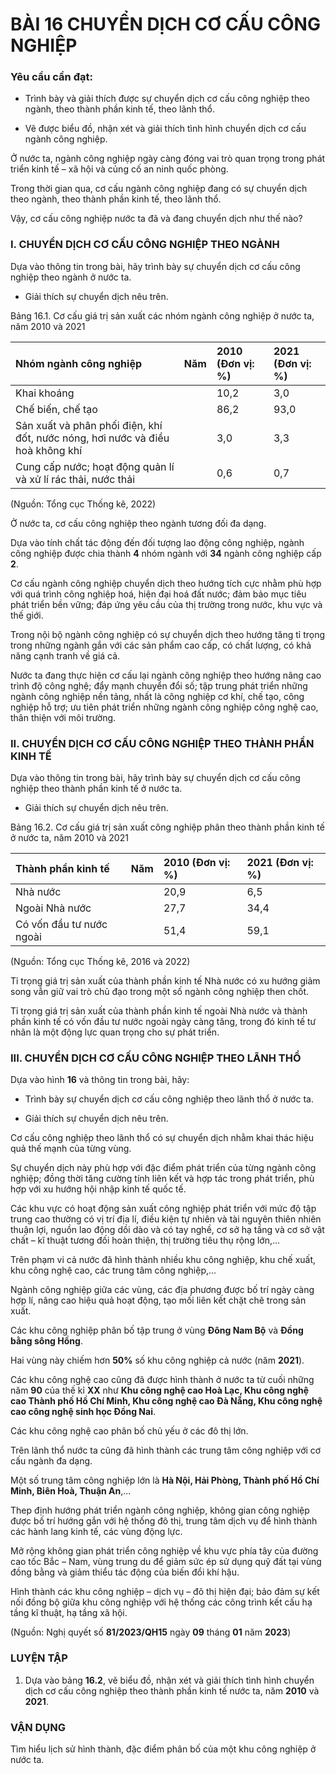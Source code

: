 # BÀI 16 CHUYỂN DỊCH CƠ CẤU CÔNG NGHIỆP

### Yêu cầu cần đạt:

  - Trình bày và giải thích được sự chuyển dịch cơ cấu công nghiệp theo ngành, theo thành phần kinh tế, theo lãnh thổ.
  
  - Vẽ được biểu đồ, nhận xét và giải thích tình hình chuyển dịch cơ cấu ngành công nghiệp.

Ở nước ta, ngành công nghiệp ngày càng đóng vai trò quan trọng trong phát triển kinh tế – xã hội và củng cố an ninh quốc phòng.

Trong thời gian qua, cơ cấu ngành công nghiệp đang có sự chuyển dịch theo ngành, theo thành phần kinh tế, theo lãnh thổ.

Vậy, cơ cấu công nghiệp nước ta đã và đang chuyển dịch như thế nào?

### I. CHUYỂN DỊCH CƠ CẤU CÔNG NGHIỆP THEO NGÀNH

Dựa vào thông tin trong bài, hãy trình bày sự chuyển dịch cơ cấu công nghiệp theo ngành ở nước ta.

  - Giải thích sự chuyển dịch nêu trên.

Bảng 16.1. Cơ cấu giá trị sản xuất các nhóm ngành công nghiệp ở nước ta, năm 2010 và 2021

| Nhóm ngành công nghiệp | Năm | 2010 (Đơn vị: %) | 2021 (Đơn vị: %) |
| :---------------------- | :-- | :--------------- | :--------------- |
| Khai khoáng             |     | 10,2             | 3,0              |
| Chế biến, chế tạo       |     | 86,2             | 93,0             |
| Sản xuất và phân phối điện, khí đốt, nước nóng, hơi nước và điều hoà không khí |     | 3,0              | 3,3              |
| Cung cấp nước; hoạt động quản lí và xử lí rác thải, nước thải |     | 0,6              | 0,7              |

(Nguồn: Tổng cục Thống kê, 2022)

Ở nước ta, cơ cấu công nghiệp theo ngành tương đối đa dạng.

Dựa vào tính chất tác động đến đối tượng lao động công nghiệp, ngành công nghiệp được chia thành **4** nhóm ngành với **34** ngành công nghiệp cấp **2**.

Cơ cấu ngành công nghiệp chuyển dịch theo hướng tích cực nhằm phù hợp với quá trình công nghiệp hoá, hiện đại hoá đất nước; đảm bảo mục tiêu phát triển bền vững; đáp ứng yêu cầu của thị trường trong nước, khu vực và thế giới.

Trong nội bộ ngành công nghiệp có sự chuyển dịch theo hướng tăng tỉ trọng trong những ngành gắn với các sản phẩm cao cấp, có chất lượng, có khả năng cạnh tranh về giá cả.

Nước ta đang thực hiện cơ cấu lại ngành công nghiệp theo hướng nâng cao trình độ công nghệ; đẩy mạnh chuyển đổi số; tập trung phát triển những ngành công nghiệp nền tảng, nhất là công nghiệp cơ khí, chế tạo, công nghiệp hỗ trợ; ưu tiên phát triển những ngành công nghiệp công nghệ cao, thân thiện với môi trường.

### II. CHUYỂN DỊCH CƠ CẤU CÔNG NGHIỆP THEO THÀNH PHẦN KINH TẾ

Dựa vào thông tin trong bài, hãy trình bày sự chuyển dịch cơ cấu công nghiệp theo thành phần kinh tế ở nước ta.

  - Giải thích sự chuyển dịch nêu trên.

Bảng 16.2. Cơ cấu giá trị sản xuất công nghiệp phân theo thành phần kinh tế ở nước ta, năm 2010 và 2021

| Thành phần kinh tế | Năm | 2010 (Đơn vị: %) | 2021 (Đơn vị: %) |
| :---------------- | :-- | :--------------- | :--------------- |
| Nhà nước          |     | 20,9             | 6,5              |
| Ngoài Nhà nước    |     | 27,7             | 34,4             |
| Có vốn đầu tư nước ngoài |     | 51,4             | 59,1             |

(Nguồn: Tổng cục Thống kê, 2016 và 2022)

Tỉ trọng giá trị sản xuất của thành phần kinh tế Nhà nước có xu hướng giảm song vẫn giữ vai trò chủ đạo trong một số ngành công nghiệp then chốt.

Tỉ trọng giá trị sản xuất của thành phần kinh tế ngoài Nhà nước và thành phần kinh tế có vốn đầu tư nước ngoài ngày càng tăng, trong đó kinh tế tư nhân là một động lực quan trọng cho sự phát triển.

### III. CHUYỂN DỊCH CƠ CẤU CÔNG NGHIỆP THEO LÃNH THỔ

Dựa vào hình **16** và thông tin trong bài, hãy:

  - Trình bày sự chuyển dịch cơ cấu công nghiệp theo lãnh thổ ở nước ta.

  - Giải thích sự chuyển dịch nêu trên.

Cơ cấu công nghiệp theo lãnh thổ có sự chuyển dịch nhằm khai thác hiệu quả thế mạnh của từng vùng.

Sự chuyển dịch này phù hợp với đặc điểm phát triển của từng ngành công nghiệp; đồng thời tăng cường tính liên kết và hợp tác trong phát triển, phù hợp với xu hướng hội nhập kinh tế quốc tế.

Các khu vực có hoạt động sản xuất công nghiệp phát triển với mức độ tập trung cao thường có vị trí địa lí, điều kiện tự nhiên và tài nguyên thiên nhiên thuận lợi, nguồn lao động dồi dào và có tay nghề, cơ sở hạ tầng và cơ sở vật chất – kĩ thuật tương đối hoàn thiện, thị trường tiêu thụ rộng lớn,...

Trên phạm vi cả nước đã hình thành nhiều khu công nghiệp, khu chế xuất, khu công nghệ cao, các trung tâm công nghiệp,...

Ngành công nghiệp giữa các vùng, các địa phương được bố trí ngày càng hợp lí, nâng cao hiệu quả hoạt động, tạo mối liên kết chặt chẽ trong sản xuất.

Các khu công nghiệp phân bố tập trung ở vùng **Đông Nam Bộ** và **Đồng bằng sông Hồng**.

Hai vùng này chiếm hơn **50%** số khu công nghiệp cả nước (năm **2021**).

Các khu công nghệ cao cũng đã được hình thành ở nước ta từ cuối những năm **90** của thế kỉ **XX** như **Khu công nghệ cao Hoà Lạc, Khu công nghệ cao Thành phố Hồ Chí Minh, Khu công nghệ cao Đà Nẵng, Khu công nghệ cao công nghệ sinh học Đồng Nai**.

Các khu công nghệ cao phân bố chủ yếu ở các đô thị lớn.

Trên lãnh thổ nước ta cũng đã hình thành các trung tâm công nghiệp với cơ cấu ngành đa dạng.

Một số trung tâm công nghiệp lớn là **Hà Nội, Hải Phòng, Thành phố Hồ Chí Minh, Biên Hoà, Thuận An**,...

Thep định hướng phát triển ngành công nghiệp, không gian công nghiệp được bố trí hướng gắn với hệ thống đô thị, trung tâm dịch vụ để hình thành các hành lang kinh tế, các vùng động lực.

Mở rộng không gian phát triển công nghiệp về khu vực phía tây của đường cao tốc Bắc – Nam, vùng trung du để giảm sức ép sử dụng quỹ đất tại vùng đồng bằng và giảm thiểu tác động của biến đổi khí hậu.

Hình thành các khu công nghiệp – dịch vụ – đô thị hiện đại; bảo đảm sự kết nối đồng bộ giữa khu công nghiệp với hệ thống các công trình kết cấu hạ tầng kĩ thuật, hạ tầng xã hội.

(Nguồn: Nghị quyết số **81/2023/QH15** ngày **09** tháng **01** năm **2023**)

### LUYỆN TẬP

1. Dựa vào bảng **16.2**, vẽ biểu đồ, nhận xét và giải thích tình hình chuyển dịch cơ cấu công nghiệp theo thành phần kinh tế nước ta, năm **2010** và **2021**.

### VẬN DỤNG

Tìm hiểu lịch sử hình thành, đặc điểm phân bố của một khu công nghiệp ở nước ta.

